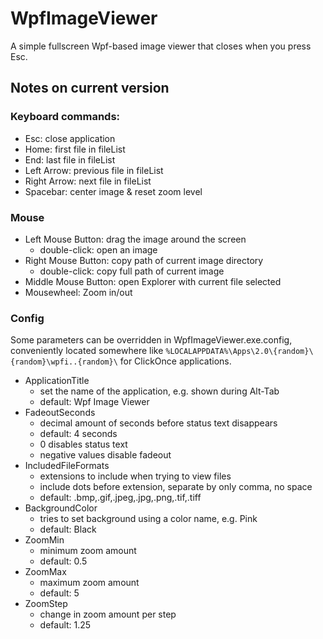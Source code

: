 # WpfImageViewer

A simple fullscreen Wpf-based image viewer that closes when you press Esc.

## Notes on current version

### Keyboard commands:
* Esc: close application
* Home: first file in fileList
* End: last file in fileList
* Left Arrow: previous file in fileList
* Right Arrow: next file in fileList
* Spacebar: center image & reset zoom level

### Mouse
* Left Mouse Button: drag the image around the screen
    * double-click: open an image
* Right Mouse Button: copy path of current image directory
    * double-click: copy full path of current image
* Middle Mouse Button: open Explorer with current file selected
* Mousewheel: Zoom in/out

### Config
Some parameters can be overridden in WpfImageViewer.exe.config, conveniently 
located somewhere like
`%LOCALAPPDATA%\Apps\2.0\{random}\{random}\wpfi..{random}\`
for ClickOnce applications.
* ApplicationTitle
    * set the name of the application, e.g. shown during Alt-Tab
    * default: Wpf Image Viewer
* FadeoutSeconds
    * decimal amount of seconds before status text disappears
    * default: 4 seconds
    * 0 disables status text
    * negative values disable fadeout
* IncludedFileFormats
    * extensions to include when trying to view files
    * include dots before extension, separate by only comma, no space
    * default: .bmp,.gif,.jpeg,.jpg,.png,.tif,.tiff
* BackgroundColor
    * tries to set background using a color name, e.g. Pink
    * default: Black
* ZoomMin
    * minimum zoom amount
    * default: 0.5
* ZoomMax
    * maximum zoom amount
    * default: 5
* ZoomStep
    * change in zoom amount per step
    * default: 1.25
